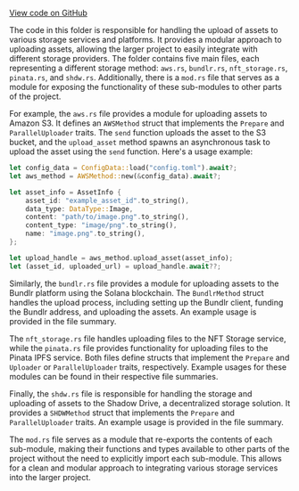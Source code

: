 [View code on GitHub](https://github.com/metaplex-foundation/sugar/.autodoc/docs/json/src/upload/methods)

The code in this folder is responsible for handling the upload of assets to various storage services and platforms. It provides a modular approach to uploading assets, allowing the larger project to easily integrate with different storage providers. The folder contains five main files, each representing a different storage method: `aws.rs`, `bundlr.rs`, `nft_storage.rs`, `pinata.rs`, and `shdw.rs`. Additionally, there is a `mod.rs` file that serves as a module for exposing the functionality of these sub-modules to other parts of the project.

For example, the `aws.rs` file provides a module for uploading assets to Amazon S3. It defines an `AWSMethod` struct that implements the `Prepare` and `ParallelUploader` traits. The `send` function uploads the asset to the S3 bucket, and the `upload_asset` method spawns an asynchronous task to upload the asset using the `send` function. Here's a usage example:

```rust
let config_data = ConfigData::load("config.toml").await?;
let aws_method = AWSMethod::new(&config_data).await?;

let asset_info = AssetInfo {
    asset_id: "example_asset_id".to_string(),
    data_type: DataType::Image,
    content: "path/to/image.png".to_string(),
    content_type: "image/png".to_string(),
    name: "image.png".to_string(),
};

let upload_handle = aws_method.upload_asset(asset_info);
let (asset_id, uploaded_url) = upload_handle.await??;
```

Similarly, the `bundlr.rs` file provides a module for uploading assets to the Bundlr platform using the Solana blockchain. The `BundlrMethod` struct handles the upload process, including setting up the Bundlr client, funding the Bundlr address, and uploading the assets. An example usage is provided in the file summary.

The `nft_storage.rs` file handles uploading files to the NFT Storage service, while the `pinata.rs` file provides functionality for uploading files to the Pinata IPFS service. Both files define structs that implement the `Prepare` and `Uploader` or `ParallelUploader` traits, respectively. Example usages for these modules can be found in their respective file summaries.

Finally, the `shdw.rs` file is responsible for handling the storage and uploading of assets to the Shadow Drive, a decentralized storage solution. It provides a `SHDWMethod` struct that implements the `Prepare` and `ParallelUploader` traits. An example usage is provided in the file summary.

The `mod.rs` file serves as a module that re-exports the contents of each sub-module, making their functions and types available to other parts of the project without the need to explicitly import each sub-module. This allows for a clean and modular approach to integrating various storage services into the larger project.
